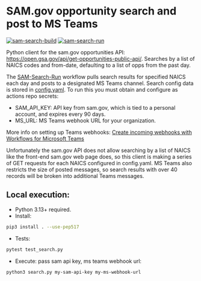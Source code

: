 # SAM.gov opportunity search and post to MS Teams
[![sam-search-build](https://github.com/MindPetal/sam-search/actions/workflows/sam-search-build.yaml/badge.svg)](https://github.com/MindPetal/sam-search/actions/workflows/sam-search-build.yaml) [![sam-search-run](https://github.com/MindPetal/sam-search/actions/workflows/sam-search-run.yaml/badge.svg)](https://github.com/MindPetal/sam-search/actions/workflows/sam-search-run.yaml)

Python client for the sam.gov opportunities API: https://open.gsa.gov/api/get-opportunities-public-api/. Searches by a list of NAICS codes and from-date, defaulting to a list of opps from the past day.

The [SAM-Search-Run](https://github.com/MindPetal/sam-search/actions/workflows/sam-search-run.yaml) workflow pulls search results for specified NAICS each day and posts to a designated MS Teams channel. Search config data is stored in [config.yaml](/config.yaml). To run this you must obtain and configure as actions repo secrets:
- SAM_API_KEY: API key from sam.gov, which is tied to a personal account, and expires every 90 days.
- MS_URL: MS Teams webhook URL for your organization.

More info on setting up Teams webhooks: [Create incoming webhooks with Workflows for Microsoft Teams](https://support.microsoft.com/en-us/office/create-incoming-webhooks-with-workflows-for-microsoft-teams-8ae491c7-0394-4861-ba59-055e33f75498)

Unfortunately the sam.gov API does not allow searching by a list of NAICS like the front-end sam.gov web page does, so this client is making a series of GET requests for each NAICS configured in config.yaml. MS Teams also restricts the size of posted messages, so search results with over 40 records will be broken into additional Teams messages.

## Local execution:

- Python 3.13+ required.
- Install:

```sh
pip3 install . --use-pep517
```

- Tests:

```sh
pytest test_search.py
```

- Execute: pass sam api key, ms teams webhook url:

```sh
python3 search.py my-sam-api-key my-ms-webhook-url
```
